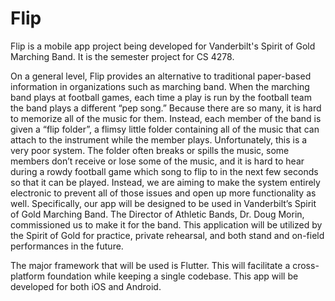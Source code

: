 # Flip
Flip is a mobile app project being developed for Vanderbilt's Spirit of Gold Marching Band. It is the semester project for CS 4278.

On a general level, Flip provides an alternative to traditional paper-based information in organizations such as marching band. When the marching band plays at football games, each time a play is run by the football team the band plays a different “pep song.” Because there are so many, it is hard to memorize all of the music for them. Instead, each member of the band is given a “flip folder”, a flimsy little folder containing all of the music that can attach to the instrument while the member plays. Unfortunately, this is a very poor system. The folder often breaks or spills the music, some members don’t receive or lose some of the music, and it is hard to hear during a rowdy football game which song to flip to in the next few seconds so that it can be played. Instead, we are aiming to make the system entirely electronic to prevent all of those issues and open up more functionality as well. Specifically, our app will be designed to be used in Vanderbilt’s Spirit of Gold Marching Band. The Director of Athletic Bands, Dr. Doug Morin, commissioned us to make it for the band. This application will be utilized by the Spirit of Gold for practice, private rehearsal, and both stand and on-field performances in the future.

The major framework that will be used is Flutter. This will facilitate a cross-platform foundation while keeping a single codebase. This app will be developed for both iOS and Android.

